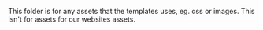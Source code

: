 This folder is for any assets that the templates uses, eg. css or images. This isn't for assets for our websites assets.